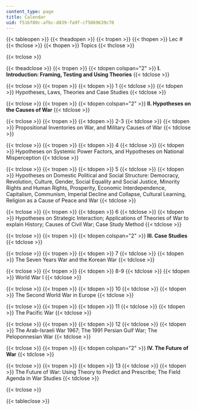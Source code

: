 ```yaml
---
content_type: page
title: Calendar
uid: f516f80c-afbc-d839-fa9f-cf5069639c70
---
```


{{< tableopen >}}
{{< theadopen >}}
{{< tropen >}}
{{< thopen >}}
Lec #
{{< thclose >}}
{{< thopen >}}
Topics
{{< thclose >}}

{{< trclose >}}

{{< theadclose >}}
{{< tropen >}}
{{< tdopen colspan="2" >}}
**I. Introduction: Framing, Testing and Using Theories**
{{< tdclose >}}

{{< trclose >}}
{{< tropen >}}
{{< tdopen >}}
1
{{< tdclose >}}
{{< tdopen >}}
Hypotheses, Laws, Theories and Case Studies
{{< tdclose >}}

{{< trclose >}}
{{< tropen >}}
{{< tdopen colspan="2" >}}
**II. Hypotheses on the Causes of War**
{{< tdclose >}}

{{< trclose >}}
{{< tropen >}}
{{< tdopen >}}
2-3
{{< tdclose >}}
{{< tdopen >}}
Propositional Inventories on War, and Military Causes of War
{{< tdclose >}}

{{< trclose >}}
{{< tropen >}}
{{< tdopen >}}
4
{{< tdclose >}}
{{< tdopen >}}
Hypotheses on Systemic Power Factors, and Hypotheses on National Misperception
{{< tdclose >}}

{{< trclose >}}
{{< tropen >}}
{{< tdopen >}}
5
{{< tdclose >}}
{{< tdopen >}}
Hypotheses on Domestic Political and Social Structure: Democracy, Revolution, Culture, Gender, Social Equality and Social Justice, Minority Rights and Human Rights, Prosperity, Economic Interdependence, Capitalism, Communism, Imperial Decline and Collapse, Cultural Learning, Religion as a Cause of Peace and War
{{< tdclose >}}

{{< trclose >}}
{{< tropen >}}
{{< tdopen >}}
6
{{< tdclose >}}
{{< tdopen >}}
Hypotheses on Strategic Interaction; Applications of Theories of War to explain History; Causes of Civil War; Case Study Method
{{< tdclose >}}

{{< trclose >}}
{{< tropen >}}
{{< tdopen colspan="2" >}}
**III. Case Studies**
{{< tdclose >}}

{{< trclose >}}
{{< tropen >}}
{{< tdopen >}}
7
{{< tdclose >}}
{{< tdopen >}}
The Seven Years War and the Korean War
{{< tdclose >}}

{{< trclose >}}
{{< tropen >}}
{{< tdopen >}}
8-9
{{< tdclose >}}
{{< tdopen >}}
World War I
{{< tdclose >}}

{{< trclose >}}
{{< tropen >}}
{{< tdopen >}}
10
{{< tdclose >}}
{{< tdopen >}}
The Second World War in Europe
{{< tdclose >}}

{{< trclose >}}
{{< tropen >}}
{{< tdopen >}}
11
{{< tdclose >}}
{{< tdopen >}}
The Pacific War
{{< tdclose >}}

{{< trclose >}}
{{< tropen >}}
{{< tdopen >}}
12
{{< tdclose >}}
{{< tdopen >}}
The Arab-Israeli War 1967; The 1991 Persian Gulf War; The Peloponnesian War
{{< tdclose >}}

{{< trclose >}}
{{< tropen >}}
{{< tdopen colspan="2" >}}
**IV. The Future of War**
{{< tdclose >}}

{{< trclose >}}
{{< tropen >}}
{{< tdopen >}}
13
{{< tdclose >}}
{{< tdopen >}}
The Future of War: Using Theory to Predict and Prescribe; The Field Agenda in War Studies
{{< tdclose >}}

{{< trclose >}}

{{< tableclose >}}